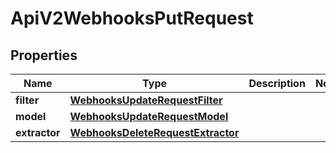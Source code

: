 

# ApiV2WebhooksPutRequest


## Properties

| Name | Type | Description | Notes |
|------------ | ------------- | ------------- | -------------|
|**filter** | [**WebhooksUpdateRequestFilter**](WebhooksUpdateRequestFilter.md) |  |  |
|**model** | [**WebhooksUpdateRequestModel**](WebhooksUpdateRequestModel.md) |  |  |
|**extractor** | [**WebhooksDeleteRequestExtractor**](WebhooksDeleteRequestExtractor.md) |  |  |



